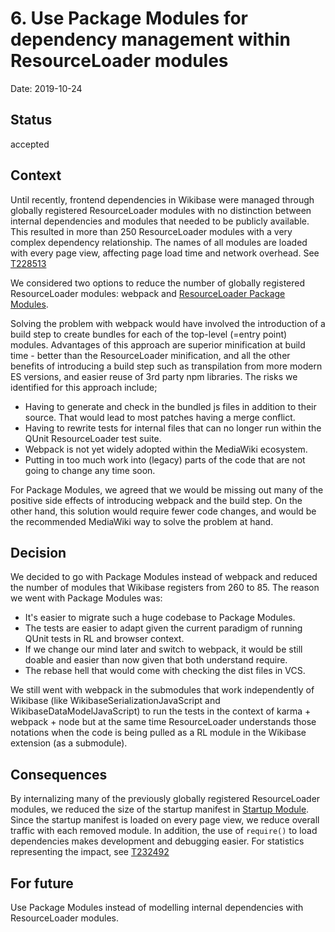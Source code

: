 # 6. Use Package Modules for dependency management within ResourceLoader modules

Date: 2019-10-24

## Status

accepted

## Context

Until recently, frontend dependencies in Wikibase were managed through globally registered ResourceLoader modules with
no distinction between internal dependencies and modules that needed to be publicly available. This resulted in more
than 250 ResourceLoader modules with a very complex dependency relationship. The names of all modules are loaded with
every page view, affecting page load time and network overhead. See [T228513](https://phabricator.wikimedia.org/T228513)

We considered two options to reduce the number of globally registered ResourceLoader modules:
webpack and [ResourceLoader Package Modules](https://www.mediawiki.org/wiki/ResourceLoader/Package_modules).

Solving the problem with webpack would have involved the introduction of a build step to create bundles for each of the
top-level (=entry point) modules. Advantages of this approach are superior minification at build time - better than the
ResourceLoader minification, and all the other benefits of introducing a build step such as transpilation from more modern ES versions,
and easier reuse of 3rd party npm libraries. The risks we identified for this approach include;

- Having to generate and check in the bundled js files in addition to their source. That would lead to most patches having a merge conflict.
- Having to rewrite tests for internal files that can no longer run within the QUnit ResourceLoader test suite.
- Webpack is not yet widely adopted within the MediaWiki ecosystem.
- Putting in too much work into (legacy) parts of the code that are not going to change any time soon.

For Package Modules, we agreed that we would be missing out many of the positive side effects of introducing webpack and
the build step. On the other hand, this solution would require fewer code changes, and would be the recommended MediaWiki way to solve the problem at hand.

## Decision

We decided to go with Package Modules instead of webpack and reduced the number of modules that Wikibase registers from 260 to 85.
The reason we went with Package Modules was:

- It's easier to migrate such a huge codebase to Package Modules.
- The tests are easier to adapt given the current paradigm of running QUnit tests in RL and browser context.
- If we change our mind later and switch to webpack, it would be still doable and easier than now given that both understand require.
- The rebase hell that would come with checking the dist files in VCS.

We still went with webpack in the submodules that work independently of Wikibase (like WikibaseSerializationJavaScript and
WikibaseDataModelJavaScript) to run the tests in the context of karma + webpack + node but at the same time ResourceLoader understands
those notations when the code is being pulled as a RL module in the Wikibase extension (as a submodule).

## Consequences

By internalizing many of the previously globally registered ResourceLoader modules, we reduced the size of the startup manifest in [Startup Module](https://www.mediawiki.org/wiki/ResourceLoader/Architecture#Startup_Module).
Since the startup manifest is loaded on every page view, we reduce overall traffic with each removed module.
In addition, the use of `require()` to load dependencies makes development and debugging easier.
For statistics representing the impact, see [T232492](https://phabricator.wikimedia.org/T232492)

## For future

Use Package Modules instead of modelling internal dependencies with ResourceLoader modules.
